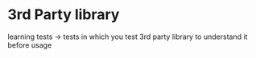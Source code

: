 # 3rd Party library

learning tests -> tests in which you test 3rd party library to understand it before usage